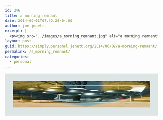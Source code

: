 ```yaml
---
id: 246
title: a morning remnant
date: 2014-06-02T07:46:29-04:00
author: joe jenett
excerpt: |
  <p><img src="../images/a_morning_remnant.jpg" alt="a morning remnant" style="border:none;" /></p>
layout: post
guid: https://simply.personal.jenett.org/2014/06/02/a-morning-remnant/
permalink: /a_morning_remnant/
categories:
  - personal
---
```

<img src="../images/a_morning_remnant.jpg" alt="a morning remnant" style="border:none;" />
